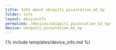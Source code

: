 ```yaml
---
title: Info about ubiquiti_picostation_m2_hp
folder: info
layout: deviceinfo
permalink: /devices/ubiquiti_picostation_m2_hp/
device: ubiquiti_picostation_m2_hp
---
```

{% include templates/device_info.md %}
